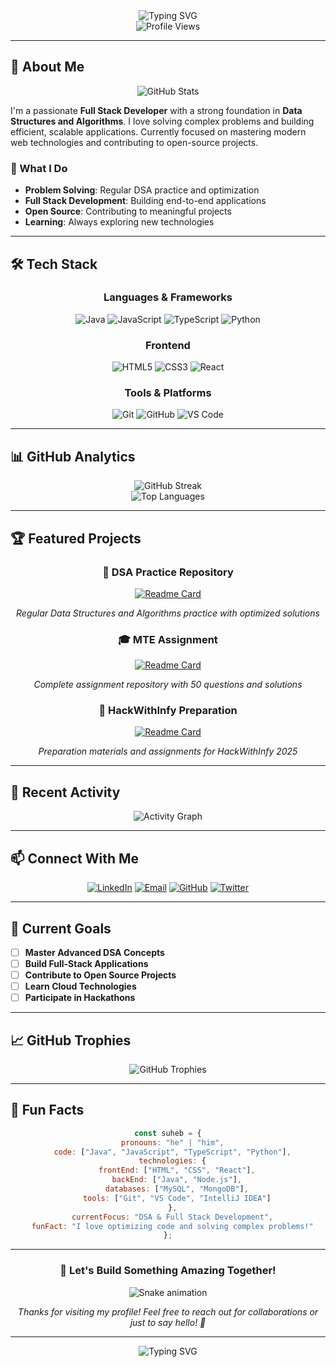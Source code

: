 <div align="center">
  <img src="https://readme-typing-svg.herokuapp.com?font=Fira+Code&weight=500&size=28&pause=1000&color=6366F1&center=true&vCenter=true&width=435&lines=Hello%2C+I'm+Suheb+Siddique;Full+Stack+Developer;DSA+Enthusiast;Open+Source+Contributor" alt="Typing SVG" />
</div>

<div align="center">
  <img src="https://komarev.com/ghpvc/?username=suhebxsiddique&style=flat-square&color=6366F1" alt="Profile Views" />
</div>

---

## 🚀 About Me

<div align="center">
  <img src="https://github-readme-stats.vercel.app/api?username=suhebxsiddique&show_icons=true&theme=radical&hide_border=true&bg_color=0D1117&title_color=6366F1&text_color=FFFFFF&icon_color=6366F1" alt="GitHub Stats" />
</div>

I'm a passionate **Full Stack Developer** with a strong foundation in **Data Structures and Algorithms**. I love solving complex problems and building efficient, scalable applications. Currently focused on mastering modern web technologies and contributing to open-source projects.

### 🎯 What I Do
- **Problem Solving**: Regular DSA practice and optimization
- **Full Stack Development**: Building end-to-end applications
- **Open Source**: Contributing to meaningful projects
- **Learning**: Always exploring new technologies

---

## 🛠️ Tech Stack

<div align="center">
  
  ### Languages & Frameworks
  ![Java](https://img.shields.io/badge/Java-ED8B00?style=for-the-badge&logo=openjdk&logoColor=white)
  ![JavaScript](https://img.shields.io/badge/JavaScript-F7DF1E?style=for-the-badge&logo=javascript&logoColor=black)
  ![TypeScript](https://img.shields.io/badge/TypeScript-007ACC?style=for-the-badge&logo=typescript&logoColor=white)
  ![Python](https://img.shields.io/badge/Python-3776AB?style=for-the-badge&logo=python&logoColor=white)
  
  ### Frontend
  ![HTML5](https://img.shields.io/badge/HTML5-E34F26?style=for-the-badge&logo=html5&logoColor=white)
  ![CSS3](https://img.shields.io/badge/CSS3-1572B6?style=for-the-badge&logo=css3&logoColor=white)
  ![React](https://img.shields.io/badge/React-20232A?style=for-the-badge&logo=react&logoColor=61DAFB)
  
  ### Tools & Platforms
  ![Git](https://img.shields.io/badge/Git-F05032?style=for-the-badge&logo=git&logoColor=white)
  ![GitHub](https://img.shields.io/badge/GitHub-100000?style=for-the-badge&logo=github&logoColor=white)
  ![VS Code](https://img.shields.io/badge/VS_Code-007ACC?style=for-the-badge&logo=visual-studio-code&logoColor=white)
  
</div>

---

## 📊 GitHub Analytics

<div align="center">
  <img src="https://github-readme-streak-stats.herokuapp.com/?user=suhebxsiddique&theme=radical&hide_border=true&background=0D1117&stroke=6366F1&ring=6366F1&fire=6366F1&currStreakNum=FFFFFF&currStreakLabel=6366F1&sideNums=FFFFFF&sideLabels=FFFFFF&dates=FFFFFF" alt="GitHub Streak" />
</div>

<div align="center">
  <img src="https://github-readme-stats.vercel.app/api/top-langs/?username=suhebxsiddique&layout=compact&theme=radical&hide_border=true&bg_color=0D1117&title_color=6366F1&text_color=FFFFFF" alt="Top Languages" />
</div>

---

## 🏆 Featured Projects

<div align="center">
  
  ### 🧮 DSA Practice Repository
  [![Readme Card](https://github-readme-stats.vercel.app/api/pin/?username=suhebxsiddique&repo=dsawithsidd&theme=radical&hide_border=true&bg_color=0D1117&title_color=6366F1&text_color=FFFFFF)](https://github.com/suhebxsiddique/dsawithsidd)
  
  *Regular Data Structures and Algorithms practice with optimized solutions*
  
  ### 🎓 MTE Assignment
  [![Readme Card](https://github-readme-stats.vercel.app/api/pin/?username=suhebxsiddique&repo=MTE_Assignment&theme=radical&hide_border=true&bg_color=0D1117&title_color=6366F1&text_color=FFFFFF)](https://github.com/suhebxsiddique/MTE_Assignment)
  
  *Complete assignment repository with 50 questions and solutions*
  
  ### 🚀 HackWithInfy Preparation
  [![Readme Card](https://github-readme-stats.vercel.app/api/pin/?username=suhebxsiddique&repo=HackwithInfyPrep_GU_WUE_mohdsuhebsiddique&theme=radical&hide_border=true&bg_color=0D1117&title_color=6366F1&text_color=FFFFFF)](https://github.com/suhebxsiddique/HackwithInfyPrep_GU_WUE_mohdsuhebsiddique)
  
  *Preparation materials and assignments for HackWithInfy 2025*
  
</div>

---

## 🌟 Recent Activity

<div align="center">
  <img src="https://github-readme-activity-graph.vercel.app/graph?username=suhebxsiddique&theme=radical&hide_border=true&bg_color=0D1117&color=6366F1&line=6366F1&point=FFFFFF" alt="Activity Graph" />
</div>

---

## 📫 Connect With Me

<div align="center">
  
  [![LinkedIn](https://img.shields.io/badge/LinkedIn-0077B5?style=for-the-badge&logo=linkedin&logoColor=white)](https://linkedin.com/in/suhebxsiddique)
  [![Email](https://img.shields.io/badge/Email-D14836?style=for-the-badge&logo=gmail&logoColor=white)](mailto:suhebxsiddique@gmail.com)
  [![GitHub](https://img.shields.io/badge/GitHub-100000?style=for-the-badge&logo=github&logoColor=white)](https://github.com/suhebxsiddique)
  [![Twitter](https://img.shields.io/badge/Twitter-1DA1F2?style=for-the-badge&logo=twitter&logoColor=white)](https://twitter.com/suhebxsiddique)
  
</div>

---

## 🎯 Current Goals

- [ ] **Master Advanced DSA Concepts**
- [ ] **Build Full-Stack Applications**
- [ ] **Contribute to Open Source Projects**
- [ ] **Learn Cloud Technologies**
- [ ] **Participate in Hackathons**

---

## 📈 GitHub Trophies

<div align="center">
  <img src="https://github-profile-trophy.vercel.app/?username=suhebxsiddique&theme=radical&no-frame=true&no-bg=true&margin-w=4&row=1&column=7" alt="GitHub Trophies" />
</div>

---

## 🎨 Fun Facts

<div align="center">
  
  ```javascript
  const suheb = {
    pronouns: "he" | "him",
    code: ["Java", "JavaScript", "TypeScript", "Python"],
    technologies: {
      frontEnd: ["HTML", "CSS", "React"],
      backEnd: ["Java", "Node.js"],
      databases: ["MySQL", "MongoDB"],
      tools: ["Git", "VS Code", "IntelliJ IDEA"]
    },
    currentFocus: "DSA & Full Stack Development",
    funFact: "I love optimizing code and solving complex problems!"
  };
  ```
  
</div>

---

<div align="center">
  
  ### 🚀 Let's Build Something Amazing Together!
  
  ![Snake animation](https://github.com/suhebxsiddique/suhebxsiddique/blob/output/github-contribution-grid-snake-dark.svg)
  
  *Thanks for visiting my profile! Feel free to reach out for collaborations or just to say hello! 👋*
  
</div>

---

<div align="center">
  <img src="https://readme-typing-svg.herokuapp.com?font=Fira+Code&weight=500&size=20&pause=1000&color=6366F1&center=true&vCenter=true&width=435&lines=Keep+Coding%2C+Keep+Learning%2C+Keep+Growing!;Let's+connect+and+build+amazing+things+together!" alt="Typing SVG" />
</div>
